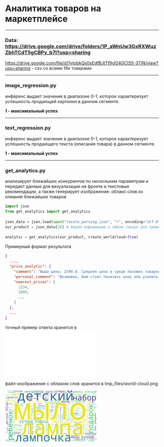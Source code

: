 # Аналитика товаров на маркетплейсе
____
### Data: https://drive.google.com/drive/folders/1P_aWnUw3GxRXWuzZbhTCdT5gCBPy_b7l?usp=sharing  
https://drive.google.com/file/d/1ytobkQs0sEdfBJtTf9gl24GCt55-3TiN/view?usp=sharing - csv со всеми 16к товарами  
____

### image_regression.py
инференс выдает значение в диапазоне 0-1, которое характеризует успешность продающей картинки в данном сегменте.

<b> 1 - максимальный успех </b> 

____

### text_regression.py
инференс выдает значение в диапазоне 0-1, которое характеризует успешность продающего текста (описания товара) в данном сегменте.

<b> 1 - максимальный успех </b> 

____

### get_analytics.py
анализирует ближайших конкурентов по нескольким параметрам и передает данные для визуализации на фронте и текстовые рекомендации, а также генерирует изображение: облако слов из опианий ближайших товаров
```python
import json
from get_analytics import get_analytics

json_data = json.load(open("resule_parsing.json", "r", encoding="utf-8"))
our_product = json_data[20] # берем информацию о любом товаре для примера

analytic = get_analytics(our_product, create_worldcloud=True)
```

Примерный формат результата
```json
{
  ...,
  "price_analytic": {
    "comment": "Выша цена: 2590.0. Средняя цена в среди похожих товаров: 957.02; Цена у товаров с наибольшей выручкой: 1458.8",
    "personal_comment": "Возможно, Вам стоит понизить цену или усилить маркетинговую часть, чтобы донести клиентам ценность продукта. Мы поможем Вам это сделать с помощью AI технологий",
    "nearest_prices": [
      1234,
      1000,
      ...
    ]
  },
  ...
}  

```
точный пример ответа хранится в ![файле](analytic_answer_result.json)

файл-изображение с облаком слов хранится в tmp_files/world-cloud.png 

<img src="tmp_files/world_cloud.png" width="300">


